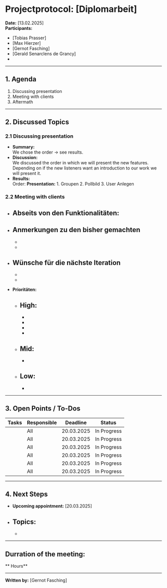 # Projectprotocol: **[Diplomarbeit]**

**Date:** [13.02.2025]  
**Participants:**  
- [Tobias Prasser]  
- [Max Hierzer]  
- [Gernot Fasching]  
- [Gerald Senarclens de Grancy]
- 

---

## 1. Agenda
1. Discussing presentation
2. Meeting with clients
3. Aftermath

---

## 2. Discussed Topics
### 2.1 Discussing presentation
- **Summary:**  
  We chose the order -> see results.
- **Discussion:**  
  We discussed the order in which we will present the new features. Depending on if the new listeners want an introduction to our work we will present it.
- **Results:**  
  Order:
    **Presentation:**
      1. Groupen
      2. Pollbild
      3. User Anlegen

### 2.2 Meeting with clients
- **Abseits von den Funktionalitäten:**
  - 

- **Anmerkungen zu den bisher gemachten**
  - 
  - 
  - 

- **Wünsche für die nächste Iteration**  
  - 
  - 
  - 

- **Prioritäten:**  
  - High:
    - 
    - 
    - 
    - 
    - 
  - Mid:
    - 
    - 
  - Low: 
    - 
    - 


---

## 3. Open Points / To-Dos
| Tasks              | Responsible    | Deadline       | Status       |
|--------------------|----------------|----------------|--------------|
|                    | All            | 20.03.2025     | In Progress  |
|                    | All         | 20.03.2025     | In Progress  |
|                    | All         | 20.03.2025     | In Progress  |
|                    | All            | 20.03.2025     | In Progress  |
|                    | All            | 20.03.2025     | In Progress  |
|                    | All         | 20.03.2025     | In Progress  |

---

## 4. Next Steps
- **Upcoming appointment:** [20.03.2025]  
- **Topics:**  
  - 
  - 

---

## Durration of the meeting:
 ** Hours**

---

**Written by:** [Gernot Fasching]
